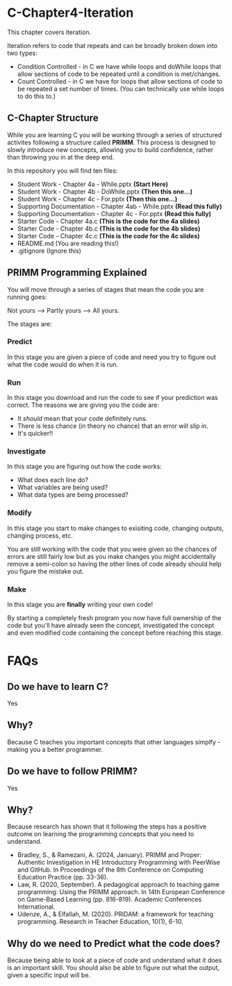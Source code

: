 # C-Chapter4-Iteration
This chapter covers iteration.

Iteration refers to code that repeats and can be broadly broken down into two types:
+ Condition Controlled - in C we have while loops and doWhile loops that allow sections of code to be repeated until a condition is met/changes.
+ Count Controlled - in C we have for loops that allow sections of code to be repeated a set number of times. (You can technically use while loops to do this to.)

## C-Chapter Structure
While you are learning C you will be working through a series of structured activites following a structure called **PRIMM**. This process is designed to slowly introduce new concepts, allowing you to build confidence, rather than throwing you in at the deep end.

In this repository you will find ten files:
+ Student Work - Chapter 4a - While.pptx **(Start Here)**
+ Student Work - Chapter 4b - DoWhile.pptx **(Then this one...)**
+ Student Work - Chapter 4c - For.pptx **(Then this one...)**
+ Supporting Documentation - Chapter 4ab - While.pptx **(Read this fully)**
+ Supporting Documentation - Chapter 4c - For.pptx **(Read this fully)**
+ Starter Code - Chapter 4a.c **(This is the code for the 4a slides)**
+ Starter Code - Chapter 4b.c **(This is the code for the 4b slides)**
+ Starter Code - Chapter 4c.c **(This is the code for the 4c slides)**
+ README.md (You are reading this!)
+ .gitignore (Ignore this)

## PRIMM Programming Explained

You will move through a series of stages that mean the code you are running goes: 

Not yours --> Partly yours --> All yours.

The stages are:

### Predict
In this stage you are given a piece of code and need you try to figure out what the code would do when it is run.

### Run
In this stage you download and run the code to see if your prediction was correct. The reasons we are giving you the code are:

+ It *should* mean that your code definitely runs.
+ There is less chance (in theory no chance) that an error will slip in.
+ It's quicker!!

### Investigate
In this stage you are figuring out how the code works:

+ What does each line do?
+ What variables are being used?
+ What data types are being processed?

### Modify
In this stage you start to make changes to exisiting code, changing outputs, changing process, etc.

You are still working with the code that you were given so the chances of errors are still fairly low but as you make changes you might accidentally remove a semi-colon so having the other lines of code already should help you figure the mistake out.

### Make
In this stage you are **finally** writing your own code! 

By starting a completely fresh program you now have full ownership of the code but you'll have already seen the concept, investigated the concept and even modified code containing the concept before reaching this stage.

# FAQs

## Do we have to learn C?
Yes

## Why?
Because C teaches you important concepts that other languages simplfy - making you a better programmer.

## Do we have to follow PRIMM?
Yes

## Why?
Because research has shown that it following the steps has a positive outcome on learning the programming concepts that you need to understand.

+ Bradley, S., & Ramezani, A. (2024, January). PRIMM and Proper: Authentic Investigation in HE Introductory Programming with PeerWise and GitHub. In Proceedings of the 8th Conference on Computing Education Practice (pp. 33-36).
+ Law, R. (2020, September). A pedagogical approach to teaching game programming: Using the PRIMM approach. In 14th European Conference on Game-Based Learning (pp. 816-819). Academic Conferences International.
+ Udenze, A., & Elfallah, M. (2020). PRIDAM: a framework for teaching programming. Research in Teacher Education, 10(1), 6-10.

## Why do we need to Predict what the code does?
Because being able to look at a piece of code and understand what it does is an important skill. You should also be able to figure out what the output, given a specific input will be.
